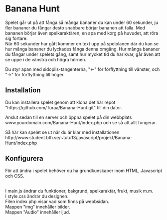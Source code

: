 <h1>Banana Hunt</h1>

<p>Spelet går ut på att fånga så många bananer du kan under 60 sekunder, ju fler bananer du fångar desto snabbare börjar bananen att falla. Med bananen börjar även spelkaraktären, en apa med korg på huvudet, att röra sig fortare. 
</br>När 60 sekunder har gått kommer en text upp på spelplanen där du kan se hur många bananer du lyckades fånga denna omgång. Hur många bananer du fångar under spelets gång, samt hur mycket tid du har kvar, går även att se uppe i de vänstra och högra hörnen.</p> 

<p>Du styr apan med sidopils-tangenterna, "←" för förflyttning till vänster, och "→" för förflyttning till höger. </p>


<h2>Installation</h2>


<p>Du kan installera spelet genom att klona det här repot "https://github.com/Turaa/Banana-Hunt.git" till din dator.</p>

<p>Anslut sedan till en server och öppna spelet på din webbplats www.yourdomain.com/Banana-Hunt/index.php och se så att allt fungerar.</p>

<p>Så här kan spelet se ut när du är klar med installationen:
http://www.student.bth.se/~tutu13/javascript/projekt/Banana-Hunt/index.php</p>


<h2>Konfigurera</h2>

<p>För att ändra i spelet behöver du ha grundkunskaper inom HTML, Javascript och CSS.</p>

</br>I main.js ändrar du funktioner, bakgrund, spelkaraktär, frukt, musik m.m.
</br>I style.css ändrar du designen.
</br>Filen index.php visar vad som finns på webbsidan.
</br>Mappen "img" innehåller bilder.
</br>Mappen "Audio" innehåller ljud.
